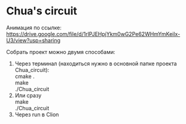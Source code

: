 # Chua's circuit

Анимация по ссылке:
https://drive.google.com/file/d/1rlPJEHpjYkm0wG2Pe62WHmYmKeilx-U3/view?usp=sharing

Собрать проект можно двумя способами:
1) Через терминал (находиться нужно в основной папке проекта Chua_circuit):   
   cmake .  
   make  
   ./Chua_circuit
2) Или сразу  
   make  
   ./Chua_circuit
3) Через run в Clion